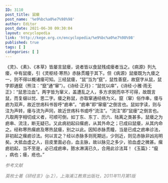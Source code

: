 ```yaml
---
ID: 3110
post_title: 鼠瘘
post_name: '%e9%bc%a0%e7%98%98'
author: Editor
post_date: 2021-06-30 09:30:04
layout: encyclopedia
link: 'http://kege.org.cn/encyclopedia/%e9%bc%a0%e7%98%98'
published: true
tags: [ ]
categories: [ ]
---
```

《灵》、《素》、《本草》皆屡言鼠瘘，说者皆以食鼠残成瘘者当之。《病源》列九瘘，中有鼠瘘，引《灵枢经·寒热》赤脉贯瞳于其下。但《病源》鼠瘘既为九瘘之一，则不得以概诸瘘可知。三经鼠瘘，“鼠”当为“竄”，鼠性善竄，故竄字从鼠，鼠字即通竄（熊注：“竄”通“窜”）。《诗经·正月》：“鼠忧以痒”，《诗经·小雅·雨无正》：“鼠思泣血”。两字皆为窜义，盖遭乱之人，多方求脱而卒不可得，故既言鼠，而复缀以忧、思二字。瘘之称鼠，亦取窜通经络为义。竄（窜）俗作串，瘘与疬为双声，故近世疡科书皆呼“疬串”。“疬串”即“窜瘘”之倒言也。鼠如字读，则与注为声转，瘘与流为声同，故近世疡科书或呼“流注”。“流注”即“鼠瘘”之倒言也。凡取两字相切成义者，可顺可倒，如丁东、东丁、历六、陆离之类甚多。鼠瘘之为疬串、流注，断无疑已。又此病初起曰瘰疬，从其外命之；已成曰鼠瘘，从其内命之。经称寒热瘰疬及寒热鼠瘘，别之以此。因知赤脉贯瞳，当是已成之疬串诊法，非初起之瘰疬诊法。何以言之？经以赤脉多则死期远，少则近，则见赤脉非凶兆明矣。大抵血虚之人，目皮里面必白，血主脉，故以脉见之多少，验血虚之微甚。瘰疬初起，当不至是，必已成疬串，脓水淋漓已久，合用此诊法耳！《玉篇》：“癙 ，病也；瘘，疮也。”

<span style="color: #808080;"><em>参考文献</em></span>

<span style="color: #808080;"><em>莫枚士著《研经言》（p.2），上海浦江教育出版社，2011年11月第1版</em></span>